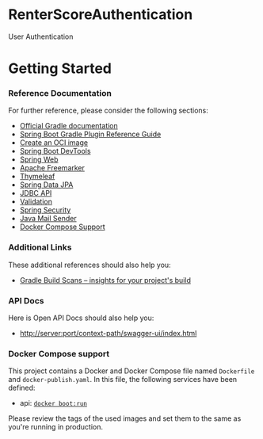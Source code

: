 # RenterScoreAuthentication
User Authentication
# Getting Started

### Reference Documentation
For further reference, please consider the following sections:

* [Official Gradle documentation](https://docs.gradle.org)
* [Spring Boot Gradle Plugin Reference Guide](https://docs.spring.io/spring-boot/3.4.2/gradle-plugin)
* [Create an OCI image](https://docs.spring.io/spring-boot/3.4.2/gradle-plugin/packaging-oci-image.html)
* [Spring Boot DevTools](https://docs.spring.io/spring-boot/3.4.2/reference/using/devtools.html)
* [Spring Web](https://docs.spring.io/spring-boot/3.4.2/reference/web/servlet.html)
* [Apache Freemarker](https://docs.spring.io/spring-boot/3.4.2/reference/web/servlet.html#web.servlet.spring-mvc.template-engines)
* [Thymeleaf](https://docs.spring.io/spring-boot/3.4.2/reference/web/servlet.html#web.servlet.spring-mvc.template-engines)
* [Spring Data JPA](https://docs.spring.io/spring-boot/3.4.2/reference/data/sql.html#data.sql.jpa-and-spring-data)
* [JDBC API](https://docs.spring.io/spring-boot/3.4.2/reference/data/sql.html)
* [Validation](https://docs.spring.io/spring-boot/3.4.2/reference/io/validation.html)
* [Spring Security](https://docs.spring.io/spring-boot/3.4.2/reference/web/spring-security.html)
* [Java Mail Sender](https://docs.spring.io/spring-boot/3.4.2/reference/io/email.html)
* [Docker Compose Support](https://docs.spring.io/spring-boot/3.4.2/reference/features/dev-services.html#features.dev-services.docker-compose)

### Additional Links
These additional references should also help you:

* [Gradle Build Scans – insights for your project's build](https://scans.gradle.com#gradle)

### API Docs
Here is Open API Docs should also help you:

* [http://server:port/context-path/swagger-ui/index.html](http://localhost:8080/swagger-ui/index.html)

### Docker Compose support 
This project contains a Docker and Docker Compose file named `Dockerfile` and `docker-publish.yaml`.
In this file, the following services have been defined:

* api: [`docker boot:run`]()

Please review the tags of the used images and set them to the same as you're running in production.

